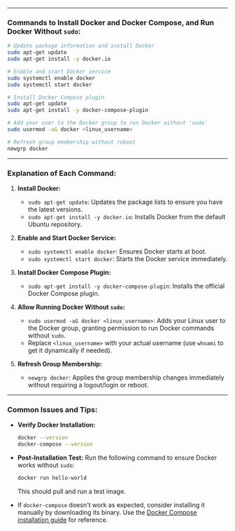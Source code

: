 
---

### **Commands to Install Docker and Docker Compose, and Run Docker Without `sudo`:**

```bash
# Update package information and install Docker
sudo apt-get update
sudo apt-get install -y docker.io

# Enable and start Docker service
sudo systemctl enable docker
sudo systemctl start docker

# Install Docker Compose plugin
sudo apt-get update
sudo apt-get install -y docker-compose-plugin

# Add your user to the Docker group to run Docker without 'sudo'
sudo usermod -aG docker <linux_username>

# Refresh group membership without reboot
newgrp docker
```

---

### **Explanation of Each Command:**

1. **Install Docker:**
   - `sudo apt-get update`: Updates the package lists to ensure you have the latest versions.
   - `sudo apt-get install -y docker.io`: Installs Docker from the default Ubuntu repository.

2. **Enable and Start Docker Service:**
   - `sudo systemctl enable docker`: Ensures Docker starts at boot.
   - `sudo systemctl start docker`: Starts the Docker service immediately.

3. **Install Docker Compose Plugin:**
   - `sudo apt-get install -y docker-compose-plugin`: Installs the official Docker Compose plugin.

4. **Allow Running Docker Without `sudo`:**
   - `sudo usermod -aG docker <linux_username>`: Adds your Linux user to the Docker group, granting permission to run Docker commands without `sudo`.
   - Replace `<linux_username>` with your actual username (use `whoami` to get it dynamically if needed).

5. **Refresh Group Membership:**
   - `newgrp docker`: Applies the group membership changes immediately without requiring a logout/login or reboot.

---

### **Common Issues and Tips:**
- **Verify Docker Installation:**
   ```bash
   docker --version
   docker-compose --version
   ```
- **Post-Installation Test:**
   Run the following command to ensure Docker works without `sudo`:
   ```bash
   docker run hello-world
   ```
   This should pull and run a test image.

- If `docker-compose` doesn't work as expected, consider installing it manually by downloading its binary. Use the [Docker Compose installation guide](https://docs.docker.com/compose/install/) for reference.
